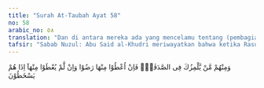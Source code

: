 ```yaml
---
title: "Surah At-Taubah Ayat 58"
no: 58
arabic_no: ٥٨
translation: "Dan di antara mereka ada yang mencelamu tentang (pembagian) sedekah (zakat); jika mereka diberi bagian, mereka bersenang hati, dan jika mereka tidak diberi bagian, tiba-tiba mereka marah."
tafsir: "Sabab Nuzul: Abu Said al-Khudri meriwayatkan bahwa ketika Rasulullah saw membagi sedekah, datang Ibnu Zi al-Khawaisirah at-Tamimi, dia berkata, \"Berbuat adillah wahai Rasulullah.\" Nabi menjawab, \"Celaka kamu! Siapa lagi yang akan berbuat adil kalau saya tidak adil?\" Umar berkata, \"Izinkan aku penggal lehernya!\" Nabi menjawab, \"Biarkan, dia banyak teman. Sebagian kamu menghina salatnya dengan salat kamu, puasanya dengan puasa mereka. Meninggalkan agama seperti anak panah menginggalkan busurnya.\" Maka turunlah ayat ini. (Riwayat al-Bukhari). \n\nAyat ini menerangkan adanya beberapa orang munafik yang mencela Nabi Muhammad mengenai kebijaksanaan beliau membagi-bagi zakat kepada orang-orang yang patut menerimanya. Dalam usaha untuk menghambat perkembangan Islam, mereka mengada-adakan tuduhan palsu yang mereka tujukan kepada Nabi Muhammad dengan maksud mempengaruhi orang-orang Islam yang masih lemah imannya. Mereka menuduh bahwa Nabi Muhammad tidak berlaku adil, berat sebelah, pilih kasih dalam membagikan zakat.\n\nOrang-orang munafik itu jika mereka diberi zakat oleh Nabi, mereka menerimanya dan diam seribu bahasa meskipun mereka tidak termasuk golongan yang patut menerimanya disebabkan mereka hanya berpura-pura miskin dan manakala tidak diberi oleh Nabi karena tidak termasuk golongan yang berhak menerima zakat, mereka segera menjadi marah dan membuat tuduhan terhadap Nabi. Sikap demikian menunjukkan bahwa mereka hanyalah memikirkan kepentingan diri sendiri. Demikianlah antara lain kelakuan orang-orang munafik itu."
---
```

وَمِنْهُمْ مَّنْ يَّلْمِزُكَ فِى الصَّدَقٰتِۚ فَاِنْ اُعْطُوْا مِنْهَا رَضُوْا وَاِنْ لَّمْ يُعْطَوْا مِنْهَآ اِذَا هُمْ يَسْخَطُوْنَ 
